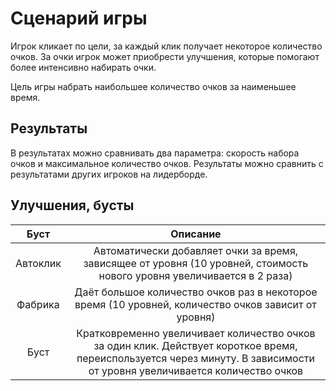 # Сценарий игры
Игрок кликает по цели, за каждый клик получает некоторое количество очков.
За очки игрок может приобрести улучшения, которые помогают более интенсивно набирать очки.

Цель игры набрать наибольшее количество очков за наименьшее время.

## Результаты
В результатах можно сравнивать два параметра: скорость набора очков и максимальное количество очков.
Результаты можно сравнить с результатами других игроков на лидерборде.

## Улучшения, бусты
|         Буст         | Описание                                                                                                                                                                  |
| :------------------: | :-----------------------------------------------------------------------------------------------------------------------------------------------------------------------: |
|       Автоклик       | Автоматически добавляет очки за время, зависящее от уровня (10 уровней, стоимость нового уровня увеличивается в 2 раза)                                                   |
|       Фабрика        | Даёт большое количество очков раз в некоторое время (10 уровней, количество очков зависит от уровня)                                                                      |
|       Буст           | Кратковременно увеличивает количество очков за один клик. Действует короткое время, переиспользуется через минуту. В зависимости от уровня увеличивается количество очков |


